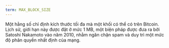 ```yaml
---
term: MAX_BLOCK_SIZE
---
```


Một hằng số chỉ định kích thước tối đa mà một khối có thể có trên Bitcoin. Lịch sử, giới hạn này được đặt ở mức 1 MB, một biện pháp được đưa ra bởi Satoshi Nakamoto vào năm 2010, nhằm ngăn chặn spam và duy trì một mức độ phân quyền nhất định của mạng.